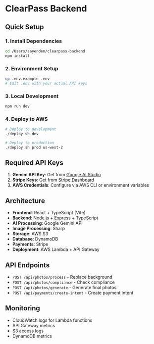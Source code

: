 # ClearPass Backend

## Quick Setup

### 1. Install Dependencies
```bash
cd /Users/sayenden/clearpass-backend
npm install
```

### 2. Environment Setup
```bash
cp .env.example .env
# Edit .env with your actual API keys
```

### 3. Local Development
```bash
npm run dev
```

### 4. Deploy to AWS
```bash
# Deploy to development
./deploy.sh dev

# Deploy to production
./deploy.sh prod us-west-2
```

## Required API Keys

1. **Gemini API Key**: Get from [Google AI Studio](https://makersuite.google.com/app/apikey)
2. **Stripe Keys**: Get from [Stripe Dashboard](https://dashboard.stripe.com/apikeys)
3. **AWS Credentials**: Configure via AWS CLI or environment variables

## Architecture

- **Frontend**: React + TypeScript (Vite)
- **Backend**: Node.js + Express + TypeScript
- **AI Processing**: Google Gemini API
- **Image Processing**: Sharp
- **Storage**: AWS S3
- **Database**: DynamoDB
- **Payments**: Stripe
- **Deployment**: AWS Lambda + API Gateway

## API Endpoints

- `POST /api/photos/process` - Replace background
- `POST /api/photos/compliance` - Check compliance
- `POST /api/photos/generate` - Generate final photos
- `POST /api/payments/create-intent` - Create payment intent

## Monitoring

- CloudWatch logs for Lambda functions
- API Gateway metrics
- S3 access logs
- DynamoDB metrics
